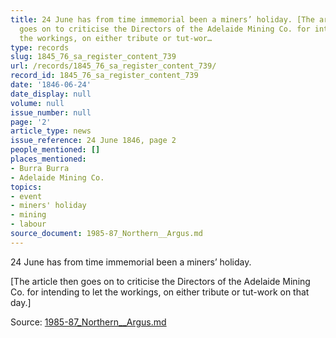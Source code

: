 ```yaml
---
title: 24 June has from time immemorial been a miners’ holiday. [The article then
  goes on to criticise the Directors of the Adelaide Mining Co. for intending to let
  the workings, on either tribute or tut-wor…
type: records
slug: 1845_76_sa_register_content_739
url: /records/1845_76_sa_register_content_739/
record_id: 1845_76_sa_register_content_739
date: '1846-06-24'
date_display: null
volume: null
issue_number: null
page: '2'
article_type: news
issue_reference: 24 June 1846, page 2
people_mentioned: []
places_mentioned:
- Burra Burra
- Adelaide Mining Co.
topics:
- event
- miners' holiday
- mining
- labour
source_document: 1985-87_Northern__Argus.md
---
```


24 June has from time immemorial been a miners’ holiday.

[The article then goes on to criticise the Directors of the Adelaide Mining Co. for intending to let the workings, on either tribute or tut-work on that day.]

Source: [1985-87_Northern__Argus.md](/downloads/markdown/1985-87_Northern__Argus.md)
